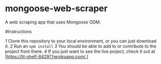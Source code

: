 # mongoose-web-scraper
A web scraping app that uses Mongoose ODM. 

#Instructions 

_1_ Clone this repository to your local environment, or you can just download it.
_2_ Run an `npm install` 
_3_ You should be able to add to or contribute to the project from there. 
_4_ If you just want to see the live project, check it out at [https://lit-shelf-84297.herokuapp.com/.]
